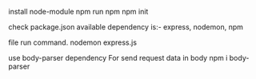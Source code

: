 install node-module
npm run npm
npm init

check package.json
    available dependency is:- express, nodemon, npm

file run command.
nodemon express.js

use body-parser dependency 
For send request data in body
npm i body-parser